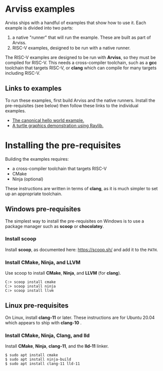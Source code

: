 # Arviss examples

Arviss ships with a handful of examples that show how to use it. Each example is divided into two parts:

1. a native "runner" that will run the example. These are built as part of Arviss.
2. RISC-V examples, designed to be run with a native runner.

The RISC-V examples are designed to be run with **Arviss**, so they must be compiled for RISC-V. This needs a
cross-compiler toolchain, such as a **gcc** toolchain that targets RISC-V, or **clang** which can compile for many
targets including RISC-V.

## Links to examples

To run these examples, first build Arviss and the native runners. Install the pre-requisites (see below) then follow
these links to the individual examples.

- [The canonical hello world example.](hello_world/arviss/README.md)
- [A turtle graphics demonstration using Raylib.](turtles/arviss/README.md)

# Installing the pre-requisites

Building the examples requires:

- a cross-compiler toolchain that targets RISC-V
- CMake
- Ninja (optional)

These instructions are written in terms of **clang**, as it is much simpler to set up an appropriate toolchain.

## Windows pre-requisites

The simplest way to install the pre-requisites on Windows is to use a package manager such as **scoop** or
**chocolatey**.

### Install scoop

Install **scoop**, as documented here: https://scoop.sh/ and add it to the `PATH`.

### Install CMake, Ninja, and LLVM

Use scoop to install **CMake**, **Ninja**, and **LLVM** (for **clang**).

```
C:> scoop install cmake
C:> scoop install ninja
C:> scoop install llvm
```

## Linux pre-requisites

On Linux, install **clang-11** or later. These instructions are for Ubuntu 20.04 which appears to ship with **clang-10**
.

### Install CMake, Ninja, Clang, and lld

Install **CMake**, **Ninja**, **clang-11**, and the **lld-11** linker.

```shell
$ sudo apt install cmake
$ sudo apt install ninja-build
$ sudo apt install clang-11 lld-11
```
